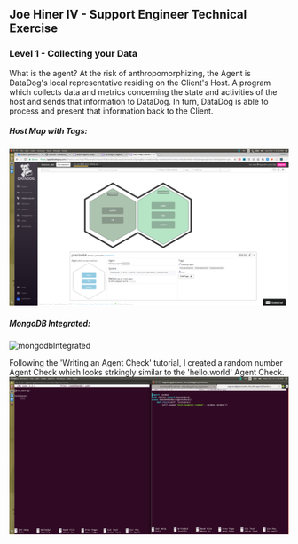 ## Joe Hiner IV - Support Engineer Technical Exercise

### Level 1 - Collecting your Data

What is the agent?
At the risk of anthropomorphizing, the Agent is DataDog's local representative residing on the Client's Host. A program which collects data and metrics concerning the state and activities of the host and sends that information to DataDog. In turn, DataDog is able to process and present that information back to the Client.

##### Host Map with Tags:
![hostMapWithTags](screens/hostMapWithTags.png)

##### MongoDB Integrated:
![mongodbIntegrated](screens/mongodbIntegrated.png)

Following the 'Writing an Agent Check' tutorial, I created a random number Agent Check which looks strkingly similar to the 'hello.world' Agent Check.
![testSupportRandom](screens/testSupportRandom.png)

